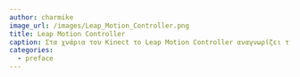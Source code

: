 ```yaml
---
author: charmike
image_url: /images/Leap_Motion_Controller.png
title: Leap Motion Controller
caption: Στα χνάρια του Kinect το Leap Motion Controller αναγνωρίζει τις χειρονομίες και στοχεύει σε εφαρμογές Augmented Reality, σε συνδυασμό με AR Headsets.
categories:
  - preface
---
```

